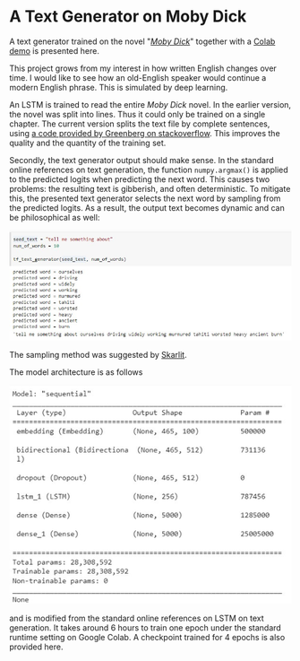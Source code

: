 # A Text Generator on Moby Dick

A text generator trained on the novel "[*Moby Dick*](https://en.wikipedia.org/wiki/Moby-Dick)" together with a [Colab demo](https://colab.research.google.com/drive/1NSvtwV65Na51dsvUvHxMoGNyo6BXkEYp?usp=sharing) is presented here.

This project grows from my interest in how written English changes over time. I would like to see how an old-English speaker would continue a modern English phrase. This is simulated by deep learning.

An LSTM is trained to read the entire *Moby Dick* novel. In the earlier version, the novel was split into lines. Thus it could only be trained on a single chapter. The current version splits the text file by complete sentences, using [a code provided by Greenberg on stackoverflow](https://stackoverflow.com/a/31505798). This improves the quality and the quantity of the training set.

Secondly, the text generator output should make sense. In the standard online references on text generation, the function <code>numpy.argmax()</code> is applied to the predicted logits when predicting the next word. This causes two problems: the resulting text is gibberish, and often deterministic. To mitigate this, the presented text generator selects the next word by sampling from the predicted logits. As a result, the output text becomes dynamic and can be philosophical as well:

![text_generator_sample.jpg](text_generator_sample.jpg)

The sampling method was suggested by [Skarlit](https://github.com/Skarlit).

The model architecture is as follows

![2022-04-27 121658.jpg](lstm_summary.jpg)

and is modified from the standard online references on LSTM on text generation. It takes around 6 hours to train one epoch under the standard runtime setting on Google Colab. A checkpoint trained for 4 epochs is also provided here.
